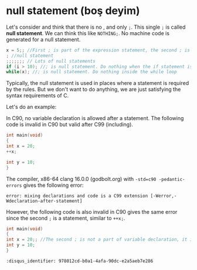 # null statement (boş deyim)

Let's consider [](expression-statement.md) and think that there is no
[](expression.md), and only `;`. This single `;` is called **null statement**.
We can think this like `NOTHİNG;`. No machine code is generated for
a null statement.

```c
x = 5;; //First ; is part of the expression statement, the second ; is a null statement
; //null statement
;;;;;;; // Lots of null statements
if (i > 10); //; is null statement. Do nothing when the if statement is evaluated as true
while(x); //; is null statement. Do nothing inside the while loop
```

Typically, the null statement is used in places where a statement is required by
the rules. But we don't want to do anything, we are just satisfying the syntax
requirements of C.

Let's do an example:

In C90, no variable declaration is allowed after a statement. The following
code is invalid in C90 but valid after C99 (including).

```c
int main(void)
{
int x = 20;
++x;

int y = 10;
}
```

The compiler, x86-64 clang 16.0.0 (godbolt.org) with `-std=c90 -pedantic-errors`
gives the following error:

```text
error: mixing declarations and code is a C99 extension [-Werror,-Wdeclaration-after-statement]
```

However, the following code is also invalid in C90 gives the same error since
the second `;` is a statement, similar to `++x;`.

```c
int main(void)
{
int x = 20;; //The second ; is not a part of variable declaration, it is a null statement
int y = 10;
}
```

```{disqus}
:disqus_identifier: 978012cd-b0a1-4afa-90dc-e2a5aeb7e286
```
